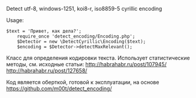 Detect utf-8, windows-1251, koi8-r, iso8859-5 cyrillic encoding

Usage:

	$text = 'Привет, как дела?';
        require_once 'detect_encoding/Encoding.php';
        $Detector = new \DetectCyrillic\Encoding($text);
        $encoding = $Detector->detectMaxRelevant();


Класс для определения кодировки текста. Использует статистические методы, см. исходные статьи:
http://habrahabr.ru/post/107945/
http://habrahabr.ru/post/127658/


Код является оберткой, готовой к эксплуатации, на основе https://github.com/m00t/detect_encoding/
